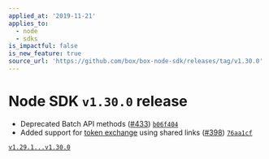 ```yaml
---
applied_at: '2019-11-21'
applies_to:
  - node
  - sdks
is_impactful: false
is_new_feature: true
source_url: 'https://github.com/box/box-node-sdk/releases/tag/v1.30.0'
---
```

# Node SDK `v1.30.0` release

* Deprecated Batch API methods ([#433](https://github.com/box/box-node-sdk/pull/433)) [`b06f404`](https://github.com/box/box-node-sdk/commit/b06f404)
* Added support for [token exchange](./lib/box-client.js#L495) using shared links ([#398](https://github.com/box/box-node-sdk/pull/398)) [`76aa1cf`](https://github.com/box/box-node-sdk/commit/76aa1cf)

[`v1.29.1...v1.30.0`](https://github.com/box/box-node-sdk/compare/`v1.29.1...v1.30.0`)
